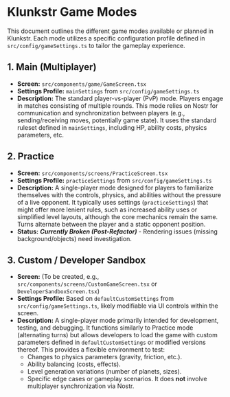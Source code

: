# Klunkstr Game Modes

This document outlines the different game modes available or planned in Klunkstr. Each mode utilizes a specific configuration profile defined in `src/config/gameSettings.ts` to tailor the gameplay experience.

## 1. Main (Multiplayer)

*   **Screen:** `src/components/game/GameScreen.tsx`
*   **Settings Profile:** `mainSettings` from `src/config/gameSettings.ts`
*   **Description:** The standard player-vs-player (PvP) mode. Players engage in matches consisting of multiple rounds. This mode relies on Nostr for communication and synchronization between players (e.g., sending/receiving moves, potentially game state). It uses the standard ruleset defined in `mainSettings`, including HP, ability costs, physics parameters, etc.

## 2. Practice

*   **Screen:** `src/components/screens/PracticeScreen.tsx`
*   **Settings Profile:** `practiceSettings` from `src/config/gameSettings.ts`
*   **Description:** A single-player mode designed for players to familiarize themselves with the controls, physics, and abilities without the pressure of a live opponent. It typically uses settings (`practiceSettings`) that might offer more lenient rules, such as increased ability uses or simplified level layouts, although the core mechanics remain the same. Turns alternate between the player and a static opponent position.
*   **Status:** ***Currently Broken (Post-Refactor)*** - Rendering issues (missing background/objects) need investigation.

## 3. Custom / Developer Sandbox

*   **Screen:** (To be created, e.g., `src/components/screens/CustomGameScreen.tsx` or `DeveloperSandboxScreen.tsx`)
*   **Settings Profile:** Based on `defaultCustomSettings` from `src/config/gameSettings.ts`, likely modifiable via UI controls within the screen.
*   **Description:** A single-player mode primarily intended for development, testing, and debugging. It functions similarly to Practice mode (alternating turns) but allows developers to load the game with custom parameters defined in `defaultCustomSettings` or modified versions thereof. This provides a flexible environment to test:
    *   Changes to physics parameters (gravity, friction, etc.).
    *   Ability balancing (costs, effects).
    *   Level generation variations (number of planets, sizes).
    *   Specific edge cases or gameplay scenarios.
    It does **not** involve multiplayer synchronization via Nostr.
